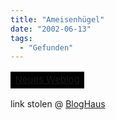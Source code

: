 ```yaml
---
title: "Ameisenhügel"
date: "2002-06-13"
tags:
  - "Gefunden"
---
```


<table width="80" align="center" border="0" cellpadding="15"><tbody><tr><td bgcolor="Black" align="center" style="font-size:15px"><a href="http://docdiary.antville.org/">Neues Weblog</a></td></tr></tbody></table>



link stolen @ [BlogHaus](http://www.blogworld.de/)
